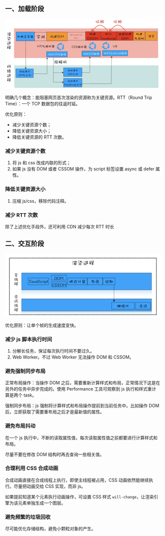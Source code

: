 ## 一、加载阶段

![](./img/step-load.webp)

明确几个概念：能阻塞网页首次渲染的资源称为关键资源。RTT（Round Trip Time）：一个 TCP 数据包的往返时延。

优化原则：
- 减少关键资源个数；
- 降低关键资源大小；
- 降低关键资源的 RTT 次数。

### 减少关键资源个数

1. 将 js 和 css 改成内联的形式；
2. 如果 js 没有 DOM 或者 CSSOM 操作，为 script 标签设置 async 或 defer 属性。

### 降低关键资源大小

1. 压缩 js/css，移除代码注释。

### 减少 RTT 次数

除了上述优化手段外，还可利用 CDN 减少每次 RTT 时长

## 二、交互阶段

![](./img/step-using.webp)

优化原则：让单个帧的生成速度变快。

### 减少 js 脚本执行时间

1. 分解长任务，保证每次执行时间不要过久。
2. Web Worker。不过 Web Worker 无法操作 DOM 和 CSSOM。

### 避免强制同步布局

正常布局操作：当操作 DOM 之后，需要重新计算样式和布局，正常情况下这是在另外的任务中异步完成的。使用 Performance 工具可观察到 js 执行和样式重计算是两个 task。

强制同步布局：js 强制将计算样式和布局操作提前到当前任务中。比如操作 DOM 后，立即获取了需要重布局之后才是最新值的属性。

### 避免布局抖动

在一个 js 执行中，不断的读取属性值，每次读取属性值之前都要进行计算样式和布局。

尽量不要在修改 DOM 结构时再去查询一些相关值。

### 合理利用 CSS 合成动画

合成动画直接在合成线程上执行，即使主线程被占用，CSS 动画依然能继续执行。尽量把动画交给 CSS 实现，而非 js。

如果提前知道某个元素执行动画操作，可设置 CSS 样式 `will-change`，让渲染引擎为该元素单独生成一个图层。

### 避免频繁的垃圾回收

尽可能优化存储结构，避免小颗粒对象的产生。


